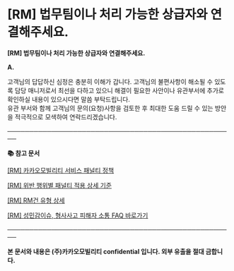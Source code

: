 # [RM] 법무팀이나 처리 가능한 상급자와 연결해주세요.

**[RM] 법무팀이나 처리 가능한 상급자와 연결해주세요.**

**A.**

고객님의 답답하신 심정은 충분히 이해가 갑니다. 고객님의 불편사항이 해소될 수 있도록 담당 매니저로서 최선을 다하고 있으니 해결이 필요한 사안이나 유관부서에 추가로 확인하실 내용이 있으시다면 말씀 부탁드립니다.  
유관 부서와 함께 고객님의 문의(요청)사항을 검토한 후 최대한 도움 드릴 수 있는 방안을 적극적으로 모색하여 연락드리겠습니다.

**────────────────────────────────────────────────────**

**📚 참고 문서**

[[RM] 카카오모빌리티 서비스 패널티 정책](https://kakaomobilitysupport.zendesk.com/hc/ko/articles/39999418590105)

[[RM] 위반 행위별 패널티 적용 상세 기준](https://kakaomobilitysupport.zendesk.com/hc/ko/articles/40001886598553)

[[RM] RM건 유형 상세](https://kakaomobilitysupport.zendesk.com/hc/ko/articles/40002148279065)

[[RM] 성민감이슈, 형사사고 피해자 소통 FAQ 바로가기](https://kakaomobilitysupport.zendesk.com/hc/ko/sections/39995774557721--RM-%EC%84%B1%EB%AF%BC%EA%B0%90%EC%9D%B4%EC%8A%88-%ED%98%95%EC%82%AC%EC%82%AC%EA%B3%A0-%ED%94%BC%ED%95%B4%EC%9E%90-%EC%86%8C%ED%86%B5-FAQ)

**────────────────────────────────────────────────────**

**본 문서와 내용은 (주)카카오모빌리티 confidential 입니다. 외부 유출을 절대 금합니다.**